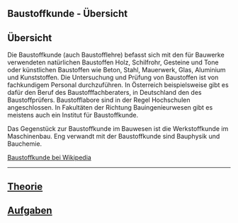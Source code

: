 
Baustoffkunde - Übersicht
---
## Übersicht

Die Baustoffkunde (auch Baustofflehre) befasst sich mit den für Bauwerke verwendeten natürlichen Baustoffen Holz, Schilfrohr, Gesteine und Tone oder künstlichen Baustoffen wie Beton, Stahl, Mauerwerk, Glas, Aluminium und Kunststoffen. Die Untersuchung und Prüfung von Baustoffen ist von fachkundigem Personal durchzuführen. In Österreich beispielsweise gibt es dafür den Beruf des Baustofffachberaters, in Deutschland den des Baustoffprüfers. Baustofflabore sind in der Regel Hochschulen angeschlossen. In Fakultäten der Richtung Bauingenieurwesen gibt es meistens auch ein Institut für Baustoffkunde.

Das Gegenstück zur Baustoffkunde im Bauwesen ist die Werkstoffkunde im Maschinenbau. Eng verwandt mit der Baustoffkunde sind Bauphysik und Bauchemie.

[Baustoffkunde bei Wikipedia](https://de.wikipedia.org/wiki/Baustoffkunde)

---
## [Theorie](theorie.md)
## [Aufgaben](aufgaben.md)
